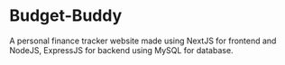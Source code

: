# Budget-Buddy
A personal finance tracker website made using NextJS for frontend and NodeJS, ExpressJS for backend using MySQL for database.
